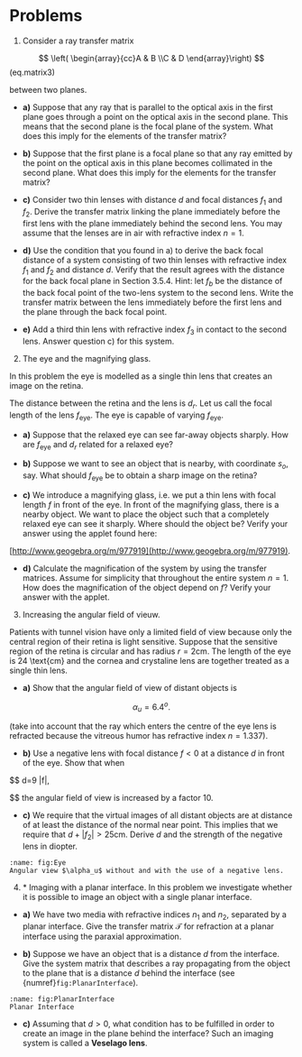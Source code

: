 # Problems

1. Consider a ray transfer matrix

$$
\left( \begin{array}{cc}A & B \\C & D
\end{array}\right)
$$ (eq.matrix3)

between two planes.


- **a)** Suppose that any ray that is parallel to the optical axis in the first plane goes through a point on the optical axis in the second plane. This means that the second plane is the focal plane of the system. What does this imply for the elements of the transfer matrix?

- **b)** Suppose that the first plane is a focal plane so that any ray emitted by the point on the optical axis in this plane becomes collimated in the second plane. What does this imply for the elements for the transfer matrix?

- **c)** Consider two thin lenses with distance $d$ and focal distances $f_1$ and $f_2$. Derive the transfer matrix linking the plane immediately before the first lens with the plane immediately behind the second lens. You may assume that the lenses are in air with refractive index $n=1$.

- **d)** Use the condition that you found in a) to derive the back focal distance of a system consisting of two thin lenses with refractive index $f_1$ and $f_2$ and distance $d$. Verify that the result agrees with the distance for the back focal plane in Section 3.5.4.
Hint: let $f_b$ be the distance of the back focal point of the two-lens system to the second lens. Write the transfer matrix between the lens immediately before the first lens and the plane through the back focal point.

- **e)** Add a third thin lens with refractive index $f_3$ in contact to the second lens. Answer question c) for this system.


2. The eye and the magnifying glass.

In this problem the eye is modelled as a single thin lens that creates an image on the retina.

The distance between the retina and the lens is $d_r$. Let us call the focal length of the lens $f_{\text{eye}}$. The eye is capable of varying $f_{\text{eye}}$.

- **a)** Suppose that the relaxed eye can see far-away objects sharply. How are $f_{\text{eye}}$ and $d_r$ related for a relaxed eye?

- **b)** Suppose we want to see an object that is nearby, with coordinate $s_o$, say. What should $f_{\text{eye}}$ be to obtain a sharp image on the retina?

- **c)** We introduce a magnifying glass, i.e. we put a thin lens with focal length $f$ in front of the eye. In front of the magnifying glass, there is a nearby object. We want to place the object such that a completely relaxed eye can see it sharply. Where should the object be? Verify your answer using the applet found here:

[http://www.geogebra.org/m/977919](http://www.geogebra.org/m/977919).

- **d)** Calculate the magnification of the system by using the transfer matrices. Assume for simplicity that throughout the entire system $n=1$. How does the magnification of the object depend on $f$? Verify your answer with the applet.

3. Increasing the angular field of vieuw. 

Patients with tunnel vision have only a limited field of view because only the central region of their retina is light sensitive. Suppose that the sensitive region of the retina is circular and has radius $r=2 \text{cm}$.
The length of the eye is 24 \text{cm} and the cornea and crystaline lens are together treated as a single thin lens.
- **a)** Show that the angular field of view of distant objects is

$$
\alpha_u= 6.4^o.
$$

(take into account that the ray which enters the centre of the eye lens is refracted because the vitreous humor has refractive index $n=1.337$).

- **b)**
Use a negative lens with focal distance $f<0$ at a distance $d$ in front of the eye. Show that when

$$
d=9 |f|,

$$
the angular field of view is increased by a factor 10.

- **c)**
We require that the virtual images of all distant objects are at distance of at least the distance of the normal near point. This implies that we require that $d+|f_2|> 25 \text{cm}$.
Derive $d$ and the strength of the negative lens in diopter.


```{figure} ../Images/Tutorial_3/Ex_03_Eye.png
:name: fig:Eye
Angular view $\alpha_u$ without and with the use of a negative lens.
```


4. \* Imaging with a planar interface.
In this problem we investigate whether it is possible to image an object with a single planar interface.

- **a)** We have two media with refractive indices $n_1$ and $n_2$, separated by a planar interface. Give the transfer matrix $\mathcal{T}$ for refraction at a planar interface using the paraxial approximation.

- **b)** Suppose we have an object that is a distance $d$ from the interface. Give the system matrix that describes a ray propagating from the object to the plane that is a distance $d$ behind the interface (see {numref}`fig:PlanarInterface`).

```{figure} ../Images/Tutorial_3/Ex_04_Planar_Interface.png
:name: fig:PlanarInterface
Planar Interface
```

- **c)** Assuming that $d>0$, what condition has to be fulfilled in order to create an image in the plane behind the interface? Such an imaging system is called a **Veselago lens**.


